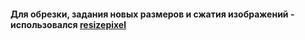 
#### Для обрезки, задания новых размеров и сжатия изображений - использовался [resizepixel](https://www.resizepixel.com/ru/)
